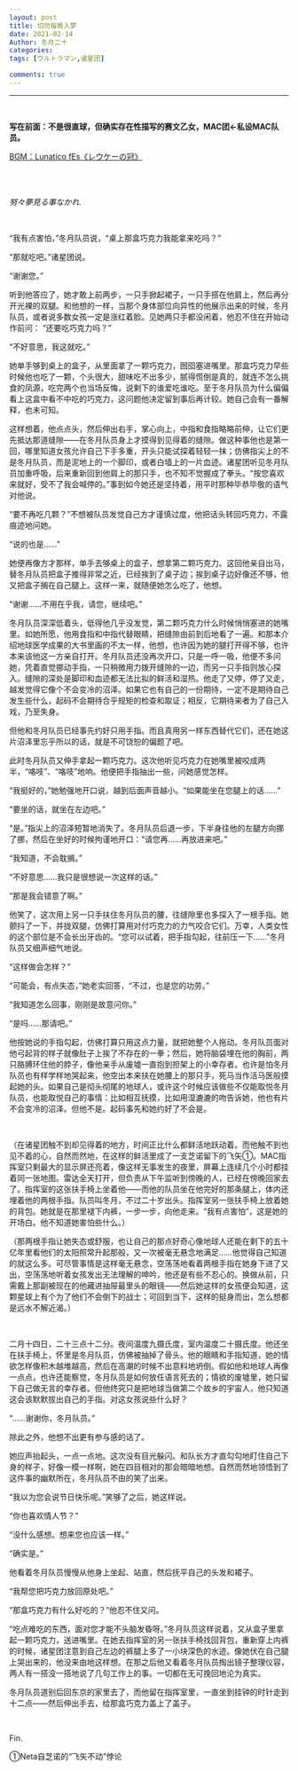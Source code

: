 ```yaml
---
layout: post
title: 切勿每晚入梦
date: 2021-02-14
Author: 冬月二十
categories: 
tags: [ウルトラマン,诸星团]

comments: true
--- 
```


***

<br>

**写在前面：不是很直球，但确实存在性描写的赛文乙女，MAC团←私设MAC队员。**

[BGM：Lunatico fEs《レウケーの冠》](https://music.163.com/#/song?id=775218)

<br>

<br>

*努々夢見る事なかれ.*

<br>

  “我有点害怕，”冬月队员说，“桌上那盒巧克力我能拿来吃吗？”
  
  “那就吃吧。”诸星团说。
  
  “谢谢您。”
  
  听到他答应了，她才敢上前两步，一只手掀起裙子，一只手搭在他肩上，然后再分开光裸的双腿。和他想的一样，当那个身体部位向异性的他展示出来的时候，冬月队员，或者说多数女孩一定是涨红着脸。见她两只手都没闲着，他忍不住在开始动作前问：
  “还要吃巧克力吗？”
  
  “不好意思，我这就吃。”
  
  她单手够到桌上的盒子，从里面拿了一颗巧克力，囫囵塞进嘴里。那盒巧克力早些时候他也吃了一颗，个头很大，甜味吃不出多少，腻得慌倒是真的，就连不怎么挑食的凤源，吃完两个也当场反悔，说剩下的谁爱吃谁吃。至于冬月队员为什么偏偏看上这盒中看不中吃的巧克力，这问题他决定留到事后再计较。她自己会有一番解释，也未可知。
  
  这样想着，他点点头，然后伸出右手，掌心向上，中指和食指略略前伸，让它们更先抵达那道缝隙——在冬月队员身上才摸得到见得着的缝隙。做这种事他也是第一回，哪里知道女孩允许自己下手多重，开头只能试探着轻轻一抹；仿佛指尖上的不是冬月队员，而是泥地上的一个脚印，或者白墙上的一片血迹。诸星团听见冬月队员加重呼吸，后来重新回到他肩上的那只手，也不知不觉握成了拳头。“按您喜欢来就好，受不了我会喊停的。”事到如今她还是坚持着，用平时那种毕恭毕敬的语气对他说。
  
  “要不再吃几颗？”不想被队员发觉自己方才谨慎过度，他把话头转回巧克力，不露痕迹地问她。
  
  “说的也是……”
  
  她便再像方才那样，单手去够桌上的盒子，想拿第二颗巧克力。这回他亲自出马，替冬月队员把盒子推得非常之近，已经挨到了桌子边；挨到桌子边好像还不够，他又把盒子搁在自己腿上。这样一来，就随便她怎么吃了，他想。
  
  “谢谢……不用在乎我，请您，继续吧。”
  
  冬月队员深深低着头，低得他几乎没发觉，第二颗巧克力什么时候悄悄塞进的她嘴里。如她所愿，他用食指和中指代替眼睛，把缝隙由前到后地看了一遍。和那本介绍地球医学成果的大书里画的不太一样，他想，也许因为她的腿打开得不够，也许本来该他这一方亲自打开。冬月队员还没再次开口，只是一呼一吸，他便不多问她，凭着直觉挪动手指，一只稍微用力拨开缝隙的一边，而另一只手指则放心探入。缝隙的深处是脚印和血迹都无法比拟的鲜活和湿热。他走了又停，停了又走，越发觉得它像个不会变冷的沼泽。如果它也有自己的一份期待，一定不是期待自己发生些什么，起码不会期待合乎规矩的检查和取证；相反，它期待来者为了自己入戏，乃至失身。
  
  但他和冬月队员已经事先约好只用手指。而且真用另一样东西替代它们，还在她这片沼泽里忘乎所以的话，就是不可饶恕的偏题了吧。
  
  此时冬月队员又伸手拿起一颗巧克力。这次他听见巧克力在她嘴里被咬成两半，“咯吱”、“咯吱”地响。他便把手指抽出一些，问她感觉怎样。
  
  “我挺好的，”她勉强地开口说，越到后面声音越小。“如果能坐在您腿上的话……”
  
  “要坐的话，就坐在左边吧。”
  
  “是。”指尖上的沼泽短暂地消失了。冬月队员后退一步，下半身往他的左腿方向挪了挪，然后在坐好的时候拘谨地开口：“请您再……再放进来吧。”
  
  “我知道，不会耽搁。”
  
  “不好意思……我只是很想说一次这样的话。”
  
  “那是我会错意了啊。”
  
  他笑了，这次用上另一只手扶住冬月队员的腰，往缝隙里也多探入了一根手指。她颤抖了一下，并拢双腿，仿佛打算用对付巧克力的力气咬合它们。万幸，人类女性的这个部位是不会长出牙齿的。“您可以试着，把手指勾起，往前压一下……”冬月队员又细声细气地说。
  
  “这样做会怎样？”
  
  “可能会，有点失态，”她老实回答，“不过，也是您的功劳。”
  
  “我知道怎么回事，刚刚是故意问你。”
  
  “是吗……那请吧。”
  
  他按她说的手指勾起，仿佛打算只用这点力量，就把她整个人拖动。冬月队员面对他弓起背的样子就像肚子上挨了不存在的一拳；然后，她将脑袋埋在他的胸前，两只胳膊环住他的脖子，像他亲手从废墟一直抱到担架上的小幸存者。也许是怕冬月队员也有样学样地哭起来，他空出本来扶在她腰上的那只手，死马当作活马医般摸起她的头。如果自己是彻头彻尾的地球人，或许这个时候应该做些不仅能取悦冬月队员，也能取悦自己的事情：比如相互抚摸，比如用湿漉漉的吻告诉她，他也有片不会变冷的沼泽。但他不是。起码事先和她约好了不会是。

<br>

  （在诸星团触不到却见得着的地方，时间正比什么都鲜活地跃动着。而他触不到也见不着的心，自然而然地，在这样的鲜活里成了一支芝诺留下的飞矢①。MAC指挥室只剩最大的显示屏还亮着，像这样无事发生的夜里，屏幕上连续几个小时都挂着同一张地图。雷达全天打开，但负责从下午监听到傍晚的人，已经在傍晚回家去了。指挥室的这张扶手椅上坐着他——而他的队员坐在他完好的那条腿上，体内还埋着他的两根手指。队员叫冬月，不过二十岁出头。指挥室另一张扶手椅上放着她的背包。她就是在那里褪下内裤，一步一步，向他走来。“我有点害怕”，这是她的开场白。他不知道她害怕些什么。）
  
  （那两根手指让她失态或舒服，也让自己的那点好奇心像地球人还能在剩下的五十亿年里看他们的太阳照常升起那般，又一次被毫无悬念地满足……他觉得自己知道的就这么多。可尽管事情是这样毫无悬念，空荡荡地看着两根手指在她身下进了又出，空荡荡地听着女孩发出无法理解的呻吟，他还是有些不忍心的。换做从前，只需戴上那副被现在的他藏进抽屉最里头的眼镜——然后她这样的女孩便会知道，这颗星球上有个为了他们不会倒下的战士；可回到当下，这样的挺身而出，怎么想都是远水不解近渴。）

<br>

  二月十四日，二十三点十二分。夜间温度九摄氏度，室内温度二十摄氏度。他还坐在扶手椅上，怀里是冬月队员，仿佛被抽掉了骨头。他的眼睛和手指知道，她的情欲怎样像积木越堆越高，然后在高潮的时候不出意料地坍倒。假如他和地球人再像一点点，也许还能察觉，冬月队员是如何放任语言死去的；情欲的废墟里，她只留下自己做无言的幸存者。但他终究只是把地球当做第二个故乡的宇宙人，他只知道这会该默默拔出自己的手指。对这女孩说些什么好？

  “……谢谢你，冬月队员。”
  
  除此之外，他想不出更有参与感的话了。
  
  她应声抬起头，一点一点地。这次没有目光躲闪。和队长方才直勾勾地盯住自己下身的样子，好像一模一样啊，她在四目相对的那会暗暗地想。自然而然地领悟到了这件事的幽默所在，冬月队员不由的笑了出来。
  
  “我以为您会说节日快乐呢。”笑够了之后，她这样说。
  
  “你也喜欢情人节？”
  
  “没什么感想。想来您也应该一样。”
  
  “确实是。”
  
  他看着冬月队员慢慢从他身上坐起、站直，然后抚平自己的头发和裙子。
  
  “我帮您把巧克力放回原处吧。”
  
  “那盒巧克力有什么好吃的？”他忍不住又问。
  
  “吃点难吃的东西，面对您才能不头脑发昏呀。”冬月队员这样说着，又从盒子里拿起一颗巧克力，送进嘴里。在她去指挥室的另一张扶手椅找回背包，重新穿上内裤的时候，诸星团注意到自己左边的裤腿上多了一小块深色的水迹。像她伏在自己腿上哭出来的，他没来由地这样想。在那之后他又看着冬月队员掏出镜子整理仪容，两人有一搭没一搭地说了几句工作上的事。一切都在无可挽回地沦为真实。
  
  冬月队员道别后回东京的家里去了，而他留在指挥室里，一直坐到挂钟的时针走到十二点——然后伸出手去，给那盒巧克力盖上了盖子。

<br>

Fin.

①Neta自芝诺的“飞矢不动”悖论

